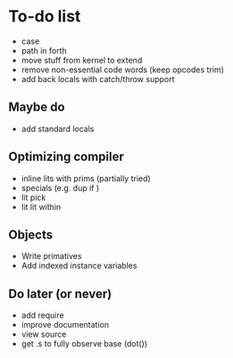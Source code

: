 # To-do list

* case
* path in forth
* move stuff from kernel to extend
* remove non-essential code words (keep opcodes trim)
* add back locals with catch/throw support

## Maybe do

* add standard locals

## Optimizing compiler

* inline lits with prims (partially tried)
* specials (e.g. dup if )
* lit pick
* lit lit within

## Objects

* Write primatives
* Add indexed instance variables

## Do later (or never)

* add require
* improve documentation
* view source
* get .s to fully observe base (dot())
